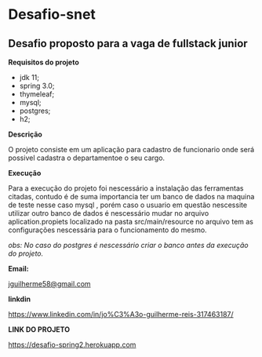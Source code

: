 # Desafio-snet

## Desafio proposto para a vaga de fullstack junior


**Requisitos do projeto** 

- jdk 11;
- spring 3.0;
- thymeleaf;
- mysql;
- postgres;
- h2;


**Descrição**
  
  O projeto consiste em um aplicação para cadastro de funcionario onde será possivel cadastra o departamentoe o seu cargo. 


**Execução** 

  Para a execução do  projeto foi nescessário a instalação das ferramentas citadas, contudo é de suma importancia ter um banco de dados na maquina de teste nesse caso mysql , porém caso o usuario em questão nescessite utilizar outro banco de dados é nescessário mudar no arquivo aplication.propiets localizado na pasta src/main/resource no arquivo tem as configurações nescessária para o funcionamento do mesmo.
  
*obs: No caso do postgres é nescessário criar o banco antes da execução do projeto.*


**Email:** 

jguilherme58@gmail.com

**linkdin**

https://www.linkedin.com/in/jo%C3%A3o-guilherme-reis-317463187/

**LINK DO PROJETO**

https://desafio-spring2.herokuapp.com
  
 
 
 
 
  
 




